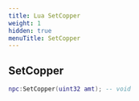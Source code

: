 ```yaml
---
title: Lua SetCopper
weight: 1
hidden: true
menuTitle: SetCopper
---
```

## SetCopper
```lua
npc:SetCopper(uint32 amt); -- void
```